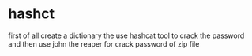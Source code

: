# hashct
first of all create a dictionary 
the use hashcat tool to crack the password
and then use john the reaper for crack password of  zip file
